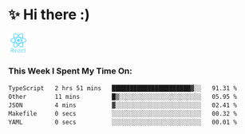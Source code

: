 <h1 align="left">✨ Hi there :)</h1>

  <a href="https://reactjs.org/" target="_blank" rel="noreferrer">   
    <img src="https://raw.githubusercontent.com/devicons/devicon/master/icons/react/react-original-wordmark.svg" alt="react" width="40"     
    height="40"/></a>
 
<h3 align="left">This Week I Spent My Time On:</h3>
<!--START_SECTION:waka-->

```txt
TypeScript   2 hrs 51 mins   ██████████████████████▓░░   91.31 %
Other        11 mins         █▒░░░░░░░░░░░░░░░░░░░░░░░   05.95 %
JSON         4 mins          ▓░░░░░░░░░░░░░░░░░░░░░░░░   02.41 %
Makefile     0 secs          ░░░░░░░░░░░░░░░░░░░░░░░░░   00.32 %
YAML         0 secs          ░░░░░░░░░░░░░░░░░░░░░░░░░   00.01 %
```

<!--END_SECTION:waka-->

